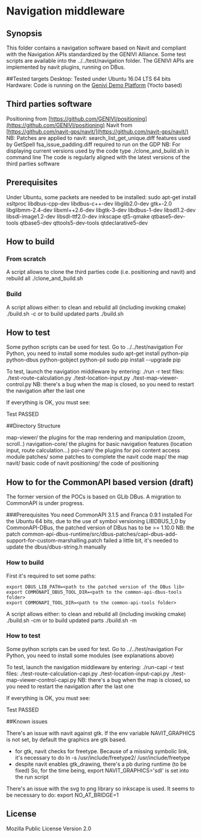 # Navigation middleware

## Synopsis
This folder contains a navigation software based on Navit and compliant with the Navigation APIs standardized by the GENIVI Alliance. Some test scripts are available into the ../../test/navigation folder. 
The GENIVI APIs are implemented by navit plugins, running on DBus. 

##Tested targets
Desktop: Tested under Ubuntu 16.04 LTS 64 bits
Hardware: Code is running on the [Genivi Demo Platform](https://github.com/GENIVI/genivi-dev-platform)  (Yocto based)

## Third parties software
Positioning from [https://github.com/GENIVI/positioning](https://github.com/GENIVI/positioning) 
Navit from [https://github.com/navit-gps/navit/](https://github.com/navit-gps/navit/) 
NB: Patches are applied to navit:
search_list_get_unique.diff features used by GetSpell
fsa_issue_padding.diff required to run on the GDP
NB: For displaying current versions used by the code type ./clone_and_build.sh in command line 
The code is regularly aligned with the latest versions of the third parties software

## Prerequisites
Under Ubuntu, some packets are needed to be installed:
sudo apt-get install xsltproc libdbus-cpp-dev libdbus-c++-dev libglib2.0-dev gtk+-2.0 libglibmm-2.4-dev libxml++2.6-dev libgtk-3-dev libdbus-1-dev libsdl1.2-dev libsdl-image1.2-dev libsdl-ttf2.0-dev inkscape qt5-qmake qtbase5-dev-tools qtbase5-dev qttools5-dev-tools qtdeclarative5-dev 

## How to build
### From scratch
A script allows to clone the third parties code (i.e. positioning and navit) and rebuild all
./clone_and_build.sh
### Build
A script allows either:
to clean and rebuild all (including invoking cmake) 
./build.sh -c
or to build updated parts
./build.sh

## How to test
Some python scripts can be used for test. 
Go to ../../test/navigation
For Python, you need to install some modules
sudo apt-get install python-pip python-dbus python-gobject python-pil
sudo pip install --upgrade pip

To test, launch the navigation middleware by entering:
./run -r
test files:
./test-route-calculation.py
./test-location-input.py
./test-map-viewer-control.py
NB: there's a bug when the map is closed, so you need to restart the navigation after the last one

If everything is OK, you must see:

Test PASSED

##Directory Structure

map-viewer/
the plugins for the map rendering and manipulation (zoom, scroll..)
navigation-core/
the plugins for basic navigation features (location input, route calculation...)
poi-cam/
the plugins for poi content access module 
patches/
some patches to complete the navit code
map/
the map
navit/
basic code of navit
positioning/
the code of positioning

## How to for the CommonAPI based version (draft)
The former version of the POCs is based on GLib DBus. A migration to CommonAPI is under progress. 

###Prerequisites
You need CommonAPI 3.1.5 and Franca 0.9.1 installed 
For the Ubuntu 64 bits, due to the use of symbol versioning LIBDBUS_1_0 by CommonAPI-DBus, the patched version of DBus has to be >= 1.10.0
NB: the patch common-api-dbus-runtime/src/dbus-patches/capi-dbus-add-support-for-custom-marshalling.patch failed a little bit, it's needed to update the dbus/dbus-string.h manually

### How to build
First it's required to set some paths:
```
export DBUS_LIB_PATH=<path to the patched version of the DBus lib>
export COMMONAPI_DBUS_TOOL_DIR=<path to the common-api-dbus-tools folder>
export COMMONAPI_TOOL_DIR=<path to the common-api-tools folder> 
```
A script allows either:
to clean and rebuild all (including invoking cmake) 
./build.sh -cm
or to build updated parts
./build.sh -m

### How to test
Some python scripts can be used for test. 
Go to ../../test/navigation
For Python, you need to install some modules (see explanations above)

To test, launch the navigation middleware by entering:
./run-capi -r
test files:
./test-route-calculation-capi.py
./test-location-input-capi.py
./test-map-viewer-control-capi.py
NB: there's a bug when the map is closed, so you need to restart the navigation after the last one

If everything is OK, you must see:

Test PASSED

##Known issues

There's an issue with navit against gtk. 
If the env variable NAVIT_GRAPHICS is not set, by default the graphics are gtk based.
- for gtk, navit checks for freetype. Because of a missing symbolic link, it's necessary to do ln -s /usr/include/freetype2/ /usr/include/freetype 
- despite navit enables gtk_drawing, there's a pb during runtime (to be fixed)
So, for the time being, export NAVIT_GRAPHICS='sdl' is set into the run script

There's an issue with the svg to png  library so inkscape is used. It seems to be necessary to do:
export NO_AT_BRIDGE=1

## License

Mozilla Public License Version 2.0

